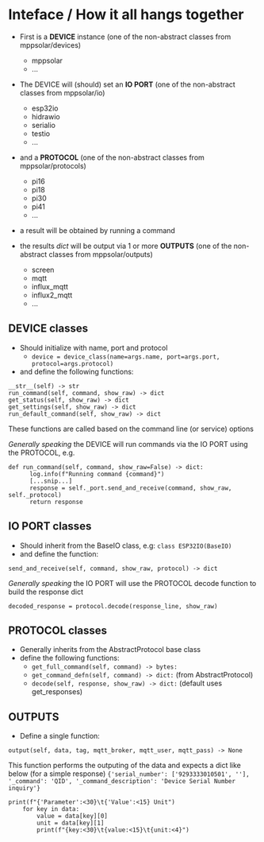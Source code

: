 # Inteface / How it all hangs together #

* First is a **DEVICE** instance (one of the non-abstract classes from mppsolar/devices)
    * mppsolar
    * ...

* The DEVICE will (should) set an **IO PORT** (one of the non-abstract classes from mppsolar/io)
    * esp32io
    * hidrawio
    * serialio
    * testio
    * ...

* and a **PROTOCOL** (one of the non-abstract classes from mppsolar/protocols)
    * pi16
    * pi18
    * pi30
    * pi41
    * ...

* a result will be obtained by running a command
* the results *dict* will be output via 1 or more **OUTPUTS** (one of the non-abstract classes from mppsolar/outputs)
    * screen
    * mqtt
    * influx_mqtt
    * influx2_mqtt
    * ...

## DEVICE classes ##
* Should initialize with name, port and protocol
    * `device = device_class(name=args.name, port=args.port, protocol=args.protocol)`
* and define the following functions:
```
__str__(self) -> str
run_command(self, command, show_raw) -> dict
get_status(self, show_raw) -> dict
get_settings(self, show_raw) -> dict
run_default_command(self, show_raw) -> dict
```

These functions are called based on the command line (or service) options

_Generally speaking_ the DEVICE will run commands via the IO PORT using the PROTOCOL, e.g.
```
def run_command(self, command, show_raw=False) -> dict:
      log.info(f"Running command {command}")
      [...snip...]
      response = self._port.send_and_receive(command, show_raw, self._protocol)
      return response
```



## IO PORT classes ##
* Should inherit from the BaseIO class, e.g: `class ESP32IO(BaseIO)`
* and define the function:
```
send_and_receive(self, command, show_raw, protocol) -> dict
```
_Generally speaking_ the IO PORT will use the PROTOCOL decode function to build the response dict
```
decoded_response = protocol.decode(response_line, show_raw)
```


## PROTOCOL classes ##
* Generally inherits from the AbstractProtocol base class
* define the following functions:
    * `get_full_command(self, command) -> bytes:`
    * `get_command_defn(self, command) -> dict:` (from AbstractProtocol)
    * `decode(self, response, show_raw) -> dict:` (default uses get_responses)


## OUTPUTS ##
* Define a single function:
```
output(self, data, tag, mqtt_broker, mqtt_user, mqtt_pass) -> None
```
This function performs the outputing of the data and expects a dict like below (for a simple response)
`{'serial_number': ['9293333010501', ''], '_command': 'QID', '_command_description': 'Device Serial Number inquiry'}`

```
print(f"{'Parameter':<30}\t{'Value':<15} Unit")
    for key in data:
        value = data[key][0]
        unit = data[key][1]
        print(f"{key:<30}\t{value:<15}\t{unit:<4}")
```
